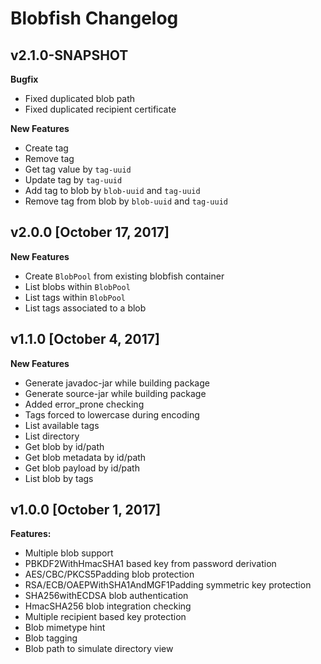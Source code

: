 # Blobfish Changelog

## v2.1.0-SNAPSHOT

**Bugfix**

- Fixed duplicated blob path
- Fixed duplicated recipient certificate

**New Features**

- Create tag
- Remove tag
- Get tag value by `tag-uuid`
- Update tag by `tag-uuid`
- Add tag to blob by `blob-uuid` and `tag-uuid`
- Remove tag from blob by `blob-uuid` and `tag-uuid`

## v2.0.0 [October 17, 2017]

**New Features**

- Create `BlobPool` from existing blobfish container
- List blobs within `BlobPool`
- List tags within `BlobPool`
- List tags associated to a blob

## v1.1.0 [October 4, 2017]

**New Features**

- Generate javadoc-jar while building package
- Generate source-jar while building package
- Added error_prone checking
- Tags forced to lowercase during encoding
- List available tags
- List directory
- Get blob by id/path
- Get blob metadata by id/path
- Get blob payload by id/path
- List blob by tags

## v1.0.0 [October 1, 2017]

**Features:**
- Multiple blob support
- PBKDF2WithHmacSHA1 based key from password derivation
- AES/CBC/PKCS5Padding blob protection
- RSA/ECB/OAEPWithSHA1AndMGF1Padding symmetric key protection
- SHA256withECDSA blob authentication
- HmacSHA256 blob integration checking
- Multiple recipient based key protection
- Blob mimetype hint
- Blob tagging
- Blob path to simulate directory view
